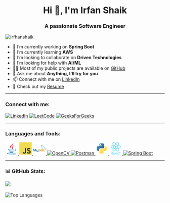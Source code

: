 <h1 align="center">Hi 👋, I'm Irfan Shaik</h1>
<h3 align="center">A passionate Software Engineer</h3>

<p align="left"> <img src="https://komarev.com/ghpvc/?username=irfhanshaik&label=Profile%20views&color=0e75b6&style=flat" alt="irfhanshaik" /> </p>

- 🔭 I’m currently working on **Spring Boot**  
- 🌱 I’m currently learning **AWS**  
- 👯 I’m looking to collaborate on **Driven Technologies**  
- 🤝 I’m looking for help with **AI/ML**  
- 👨‍💻 Most of my public projects are available on [GitHub](https://github.com/irfhanshaik)  
- 💬 Ask me about **Anything, I'll try for you**  
- 📫 Connect with me on [LinkedIn](https://www.linkedin.com/in/-irfanshaik/)  
- 📄 Check out my [Resume](https://docs.google.com/document/d/1Lek_WTBzxaGvLKsFiQ93jcqTub6d9M-do0wJfd81Sm0/edit?tab=t.0)  

---

<h3 align="left">Connect with me:</h3>
<p align="left">
<a href="https://www.linkedin.com/in/-irfanshaik/" target="blank"><img align="center" src="https://raw.githubusercontent.com/rahuldkjain/github-profile-readme-generator/master/src/images/icons/Social/linked-in-alt.svg" alt="LinkedIn" height="30" width="40" /></a>
<a href="https://leetcode.com/shaikirfan2349/" target="blank"><img align="center" src="https://raw.githubusercontent.com/rahuldkjain/github-profile-readme-generator/master/src/images/icons/Social/leet-code.svg" alt="LeetCode" height="30" width="40" /></a>
<a href="https://auth.geeksforgeeks.org/user/shaikirfan2349/" target="blank"><img align="center" src="https://raw.githubusercontent.com/rahuldkjain/github-profile-readme-generator/master/src/images/icons/Social/geeks-for-geeks.svg" alt="GeeksForGeeks" height="30" width="40" /></a>
</p>

---

<h3 align="left">Languages and Tools:</h3>
<p align="left">
<a href="https://www.java.com" target="_blank" rel="noreferrer"> <img src="https://raw.githubusercontent.com/devicons/devicon/master/icons/java/java-original.svg" alt="Java" width="40" height="40"/> </a>
<a href="https://developer.mozilla.org/en-US/docs/Web/JavaScript" target="_blank" rel="noreferrer"> <img src="https://raw.githubusercontent.com/devicons/devicon/master/icons/javascript/javascript-original.svg" alt="JavaScript" width="40" height="40"/> </a>
<a href="https://www.mysql.com/" target="_blank" rel="noreferrer"> <img src="https://raw.githubusercontent.com/devicons/devicon/master/icons/mysql/mysql-original-wordmark.svg" alt="MySQL" width="40" height="40"/> </a>
<a href="https://opencv.org/" target="_blank" rel="noreferrer"> <img src="https://www.vectorlogo.zone/logos/opencv/opencv-icon.svg" alt="OpenCV" width="40" height="40"/> </a>
<a href="https://postman.com" target="_blank" rel="noreferrer"> <img src="https://www.vectorlogo.zone/logos/getpostman/getpostman-icon.svg" alt="Postman" width="40" height="40"/> </a>
<a href="https://www.python.org" target="_blank" rel="noreferrer"> <img src="https://raw.githubusercontent.com/devicons/devicon/master/icons/python/python-original.svg" alt="Python" width="40" height="40"/> </a>
<a href="https://reactjs.org/" target="_blank" rel="noreferrer"> <img src="https://raw.githubusercontent.com/devicons/devicon/master/icons/react/react-original-wordmark.svg" alt="React" width="40" height="40"/> </a>
<a href="https://spring.io/" target="_blank" rel="noreferrer"> <img src="https://www.vectorlogo.zone/logos/springio/springio-icon.svg" alt="Spring Boot" width="40" height="40"/> </a>
</p>

---

<h3 align="left">📊 GitHub Stats:</h3>
<p >
  <img src="https://github-readme-streak-stats.herokuapp.com/?user=irfhanshaik&theme=tokyonight" width="400" />
</p>

<p><img align="center" src="https://github-readme-stats.vercel.app/api/top-langs?username=irfhanshaik&show_icons=true&locale=en&layout=compact" alt="Top Languages" </p>
